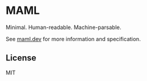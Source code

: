 # MAML

Minimal. Human-readable. Machine-parsable.

See [maml.dev](https://maml.dev) for more information and specification.

## License

MIT
